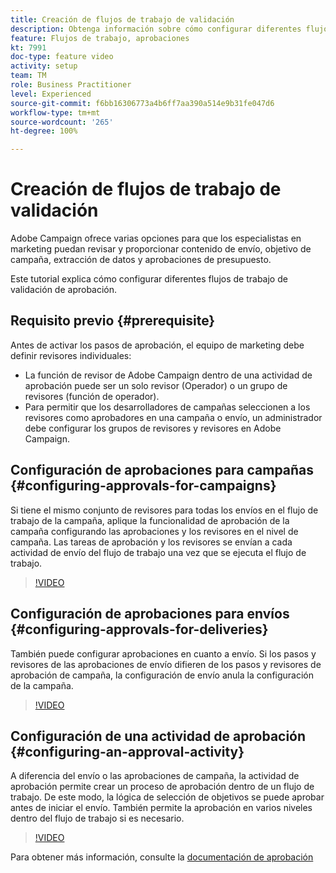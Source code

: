 ```yaml
---
title: Creación de flujos de trabajo de validación
description: Obtenga información sobre cómo configurar diferentes flujos de trabajo de validación de aprobación.
feature: Flujos de trabajo, aprobaciones
kt: 7991
doc-type: feature video
activity: setup
team: TM
role: Business Practitioner
level: Experienced
source-git-commit: f6bb16306773a4b6ff7aa390a514e9b31fe047d6
workflow-type: tm+mt
source-wordcount: '265'
ht-degree: 100%

---
```



# Creación de flujos de trabajo de validación

Adobe Campaign ofrece varias opciones para que los especialistas en marketing puedan revisar y proporcionar contenido de envío, objetivo de campaña, extracción de datos y aprobaciones de presupuesto.

Este tutorial explica cómo configurar diferentes flujos de trabajo de validación de aprobación.

## Requisito previo {#prerequisite}

Antes de activar los pasos de aprobación, el equipo de marketing debe definir revisores individuales:

* La función de revisor de Adobe Campaign dentro de una actividad de aprobación puede ser un solo revisor (Operador) o un grupo de revisores (función de operador).
* Para permitir que los desarrolladores de campañas seleccionen a los revisores como aprobadores en una campaña o envío, un administrador debe configurar los grupos de revisores y revisores en Adobe Campaign.

## Configuración de aprobaciones para campañas {#configuring-approvals-for-campaigns}

Si tiene el mismo conjunto de revisores para todas los envíos en el flujo de trabajo de la campaña, aplique la funcionalidad de aprobación de la campaña configurando las aprobaciones y los revisores en el nivel de campaña. Las tareas de aprobación y los revisores se envían a cada actividad de envío del flujo de trabajo una vez que se ejecuta el flujo de trabajo.

>[!VIDEO](https://video.tv.adobe.com/v/25175?quality=12)

## Configuración de aprobaciones para envíos {#configuring-approvals-for-deliveries}

También puede configurar aprobaciones en cuanto a envío. Si los pasos y revisores de las aprobaciones de envío difieren de los pasos y revisores de aprobación de campaña, la configuración de envío anula la configuración de la campaña.

>[!VIDEO](https://video.tv.adobe.com/v/25176?quality=12)

## Configuración de una actividad de aprobación {#configuring-an-approval-activity}

A diferencia del envío o las aprobaciones de campaña, la actividad de aprobación permite crear un proceso de aprobación dentro de un flujo de trabajo. De este modo, la lógica de selección de objetivos se puede aprobar antes de iniciar el envío. También permite la aprobación en varios niveles dentro del flujo de trabajo si es necesario.

>[!VIDEO](https://video.tv.adobe.com/v/25174?quality=12)

Para obtener más información, consulte la [documentación de aprobación](https://experienceleague.adobe.com/docs/campaign-classic/using/automating-with-workflows/flow-control-activities/approval.html?lang=es)
